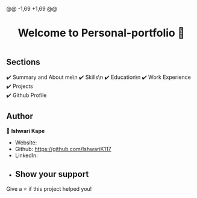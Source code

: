 @@ -1,69 +1,69 @@
<h1 align="center">Welcome to Personal-portfolio 👋</h1>

<p align="center">
  <kbd>
    <img src=""></img>
  </kbd>
</p>

## Sections
✔️ Summary and About me\n
✔️ Skills\n
✔️ Education\n
✔️ Work Experience\
✔️ Projects\
✔️ Github Profile

## Author
👤 **Ishwari Kape**
- Website:
- Github: https://github.com/IshwariK117
- LinkedIn:
- ## Show your support
Give a ⭐️ if this project helped you!
